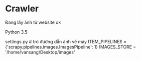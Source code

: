 # Crawler
Đang lấy ảnh từ website ok 

Python 3.5

settings.py # trỏ đường dẫn ảnh về máy
ITEM_PIPELINES = {'scrapy.pipelines.images.ImagesPipeline': 1}
IMAGES_STORE = '/home/vansang/Desktop/images'
